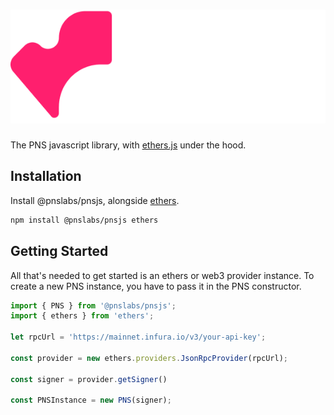 # ![PNSjs](https://raw.githubusercontent.com/pnslabs/pns-website/main/public/logo/pns.png)

The PNS javascript library, with [ethers.js](https://github.com/ethers-io/ethers.js) under the hood.

## Installation

Install @pnslabs/pnsjs, alongside [ethers](https://github.com/ethers-io/ethers.js).

```sh
npm install @pnslabs/pnsjs ethers
```

## Getting Started

All that's needed to get started is an ethers or web3 provider instance.
To create a new PNS instance, you have to pass it in the PNS constructor.

```js
import { PNS } from '@pnslabs/pnsjs';
import { ethers } from 'ethers';

let rpcUrl = 'https://mainnet.infura.io/v3/your-api-key';

const provider = new ethers.providers.JsonRpcProvider(rpcUrl);

const signer = provider.getSigner()

const PNSInstance = new PNS(signer);
```

